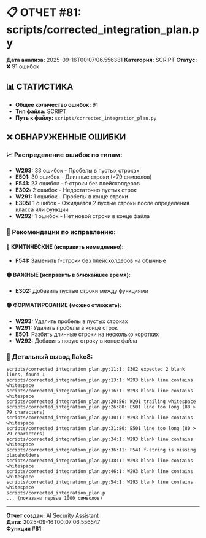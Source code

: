 # 📋 ОТЧЕТ #81: scripts/corrected_integration_plan.py

**Дата анализа:** 2025-09-16T00:07:06.556381
**Категория:** SCRIPT
**Статус:** ❌ 91 ошибок

## 📊 СТАТИСТИКА

- **Общее количество ошибок:** 91
- **Тип файла:** SCRIPT
- **Путь к файлу:** `scripts/corrected_integration_plan.py`

## ❌ ОБНАРУЖЕННЫЕ ОШИБКИ

### 📈 Распределение ошибок по типам:

- **W293:** 33 ошибок - Пробелы в пустых строках
- **E501:** 30 ошибок - Длинные строки (>79 символов)
- **F541:** 23 ошибок - f-строки без плейсхолдеров
- **E302:** 2 ошибок - Недостаточно пустых строк
- **W291:** 1 ошибок - Пробелы в конце строки
- **E305:** 1 ошибок - Ожидается 2 пустые строки после определения класса или функции
- **W292:** 1 ошибок - Нет новой строки в конце файла

### 🎯 Рекомендации по исправлению:

#### 🔴 КРИТИЧЕСКИЕ (исправить немедленно):
- **F541:** Заменить f-строки без плейсхолдеров на обычные

#### 🟡 ВАЖНЫЕ (исправить в ближайшее время):
- **E302:** Добавить пустые строки между функциями

#### 🟢 ФОРМАТИРОВАНИЕ (можно отложить):
- **W293:** Удалить пробелы в пустых строках
- **W291:** Удалить пробелы в конце строк
- **E501:** Разбить длинные строки на несколько коротких
- **W292:** Добавить новую строку в конце файла

### 📝 Детальный вывод flake8:

```
scripts/corrected_integration_plan.py:11:1: E302 expected 2 blank lines, found 1
scripts/corrected_integration_plan.py:13:1: W293 blank line contains whitespace
scripts/corrected_integration_plan.py:16:1: W293 blank line contains whitespace
scripts/corrected_integration_plan.py:20:56: W291 trailing whitespace
scripts/corrected_integration_plan.py:26:80: E501 line too long (88 > 79 characters)
scripts/corrected_integration_plan.py:30:1: W293 blank line contains whitespace
scripts/corrected_integration_plan.py:31:80: E501 line too long (80 > 79 characters)
scripts/corrected_integration_plan.py:34:1: W293 blank line contains whitespace
scripts/corrected_integration_plan.py:36:11: F541 f-string is missing placeholders
scripts/corrected_integration_plan.py:38:1: W293 blank line contains whitespace
scripts/corrected_integration_plan.py:46:1: W293 blank line contains whitespace
scripts/corrected_integration_plan.py:54:1: W293 blank line contains whitespace
scripts/corrected_integration_plan.p
... (показаны первые 1000 символов)
```

---
**Отчет создан:** AI Security Assistant  
**Дата:** 2025-09-16T00:07:06.556547  
**Функция #81**
